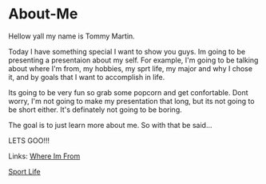 # About-Me

Hellow yall my name is Tommy Martin.

Today I have something special I want to show you guys. Im going to be presenting a presentaion about my self. For example, I'm going to be talking about where I'm from, my hobbies, my sprt life, my major and why I chose it, and by goals that I want to accomplish in life.

Its going to be very fun so grab some popcorn and get confortable. Dont worry, I'm not going to make my presentation that long, but its not going to be short either. It's definately not going to be boring.

The goal is to just learn more about me. So with that be said...

LETS GOO!!!

Links:
[Where Im From](WhereImFrom.md)

[Sport Life](SportLife.md)
